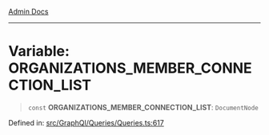 [Admin Docs](/)

***

# Variable: ORGANIZATIONS\_MEMBER\_CONNECTION\_LIST

> `const` **ORGANIZATIONS\_MEMBER\_CONNECTION\_LIST**: `DocumentNode`

Defined in: [src/GraphQl/Queries/Queries.ts:617](https://github.com/PalisadoesFoundation/talawa-admin/blob/main/src/GraphQl/Queries/Queries.ts#L617)
